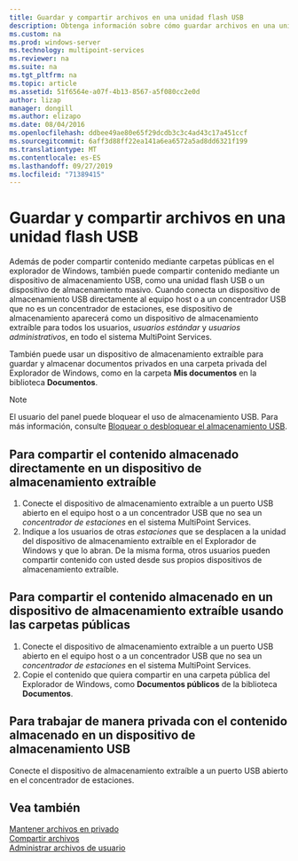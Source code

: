 ```yaml
---
title: Guardar y compartir archivos en una unidad flash USB
description: Obtenga información sobre cómo guardar archivos en una unidad flash USB en Multipoint Services
ms.custom: na
ms.prod: windows-server
ms.technology: multipoint-services
ms.reviewer: na
ms.suite: na
ms.tgt_pltfrm: na
ms.topic: article
ms.assetid: 51f6564e-a07f-4b13-8567-a5f080cc2e0d
author: lizap
manager: dongill
ms.author: elizapo
ms.date: 08/04/2016
ms.openlocfilehash: ddbee49ae80e65f29dcdb3c3c4ad43c17a451ccf
ms.sourcegitcommit: 6aff3d88ff22ea141a6ea6572a5ad8dd6321f199
ms.translationtype: MT
ms.contentlocale: es-ES
ms.lasthandoff: 09/27/2019
ms.locfileid: "71389415"
---
```

# <a name="save-and-share-files-on-a-usb-flash-drive"></a>Guardar y compartir archivos en una unidad flash USB
Además de poder compartir contenido mediante carpetas públicas en el explorador de Windows, también puede compartir contenido mediante un dispositivo de almacenamiento USB, como una unidad flash USB o un dispositivo de almacenamiento masivo. Cuando conecta un dispositivo de almacenamiento USB directamente al equipo host o a un concentrador USB que no es un concentrador de estaciones, ese dispositivo de almacenamiento aparecerá como un dispositivo de almacenamiento extraíble para todos los usuarios, *usuarios estándar* y *usuarios administrativos*, en todo el sistema MultiPoint Services.  
  
También puede usar un dispositivo de almacenamiento extraíble para guardar y almacenar documentos privados en una carpeta privada del Explorador de Windows, como en la carpeta **Mis documentos** en la biblioteca **Documentos**.  
  
 > [!NOTE]  
 > El usuario del panel puede bloquear el uso de almacenamiento USB. Para más información, consulte [Bloquear o desbloquear el almacenamiento USB](Block-or-Unblock-USB-Storage.md).  
  
## <a name="to-share-content-that-is-stored-directly-on-a-removable-storage-device"></a>Para compartir el contenido almacenado directamente en un dispositivo de almacenamiento extraíble  
  
1.  Conecte el dispositivo de almacenamiento extraíble a un puerto USB abierto en el equipo host o a un concentrador USB que no sea un *concentrador de estaciones* en el sistema MultiPoint Services.  
2.  Indique a los usuarios de otras *estaciones* que se desplacen a la unidad del dispositivo de almacenamiento extraíble en el Explorador de Windows y que lo abran. De la misma forma, otros usuarios pueden compartir contenido con usted desde sus propios dispositivos de almacenamiento extraíble.  
  
## <a name="to-share-content-that-is-stored-on-a-removable-storage-device-by-using-public-folders"></a>Para compartir el contenido almacenado en un dispositivo de almacenamiento extraíble usando las carpetas públicas  
  
1.  Conecte el dispositivo de almacenamiento extraíble a un puerto USB abierto en el equipo host o a un concentrador USB que no sea un *concentrador de estaciones* en el sistema MultiPoint Services.  
2.  Copie el contenido que quiera compartir en una carpeta pública del Explorador de Windows, como **Documentos públicos** de la biblioteca **Documentos**.  
  
## <a name="to-privately-work-with-content-that-is-stored-on-a-usb-storage-device"></a>Para trabajar de manera privada con el contenido almacenado en un dispositivo de almacenamiento USB  
  
Conecte el dispositivo de almacenamiento extraíble a un puerto USB abierto en el concentrador de estaciones.  
  
## <a name="see-also"></a>Vea también  
[Mantener archivos en privado](Keep-Files-Private.md)  
[Compartir archivos](Share-Files.md)  
[Administrar archivos de usuario](Manage-User-Files.md)